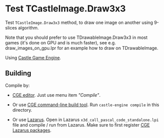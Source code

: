 # Test TCastleImage.Draw3x3

Test `TCastleImage.Draw3x3` method, to draw one image on another using 9-slices
algorithm.

Note that you should prefer to use TDrawableImage.Draw3x3 in most games
(it's done on GPU and is much faster), see e.g. draw_images_on_gpu.lpr
for an example how to draw on TDrawableImage.

Using [Castle Game Engine](https://castle-engine.io/).

## Building

Compile by:

- [CGE editor](https://castle-engine.io/manual_editor.php). Just use menu item _"Compile"_.

- Or use [CGE command-line build tool](https://github.com/castle-engine/castle-engine/wiki/Build-Tool). Run `castle-engine compile` in this directory.

- Or use [Lazarus](https://www.lazarus-ide.org/). Open in Lazarus `x3d_call_pascal_code_standalone.lpi` file and compile / run from Lazarus. Make sure to first register [CGE Lazarus packages](https://castle-engine.io/documentation.php).
